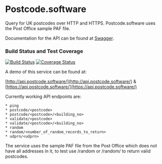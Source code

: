 # Postcode.software

Query for UK postcodes over HTTP and HTTPS. Postcode.software uses the Post Office sample PAF file.

Documentation for the API can be found at [Swagger](https://app.swaggerhub.com/api/andymccall/api.postcode.software/1.0.0).

### Build Status and Test Coverage
[![Build Status](https://travis-ci.org/andymccall/api.postcode.software.svg?branch=master)](https://travis-ci.org/andymccall/api.postcode.software)
[![Coverage Status](https://coveralls.io/repos/github/andymccall/api.postcode.software/badge.svg?branch=master)](https://coveralls.io/github/andymccall/api.postcode.software?branch=master)


A demo of this service can be found at:

  [http://api.postcode.software/](http://api.postcode.software/)
& [https://api.postcode.software/](https://api.postcode.software/)
  
 Currently working API endpoints are:
 
    * ping
    * postcode/<postcode>
    * postcode/<postcode>/<building_no>
    * validate/<postcode>
    * validate/<postcode>/<building_no>
    * random
    * random/<number_of_random_records_to_return>
    * udprn/<udprn>
 
 The service uses the sample PAF file from the Post Office which does not have all addresses in it, to test use /random or /random/<number> to return valid postcodes.
